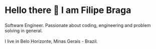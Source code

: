 <h1 align="left">Hello there 👋   I am Filipe Braga</h1>

###

<p align="left">Software Engineer. Passionate about coding, engineering and problem solving in general.<br><br>I live in Belo Horizonte, Minas Gerais - Brazil.</p>
